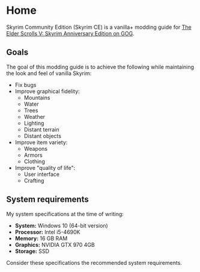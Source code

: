 # Home

Skyrim Community Edition (Skyrim CE) is a vanilla+ modding guide for [The Elder Scrolls V: Skyrim Anniversary Edition on GOG](https://www.gog.com/en/game/the_elder_scrolls_v_skyrim_anniversary_edition).

## Goals

The goal of this modding guide is to achieve the following while maintaining the look and feel of vanilla Skyrim:

- Fix bugs
- Improve graphical fidelity:
    - Mountains
    - Water
    - Trees
    - Weather
    - Lighting
    - Distant terrain
    - Distant objects
- Improve item variety:
    - Weapons
    - Armors
    - Clothing
- Improve "quality of life":
    - User interface
    - Crafting

## System requirements

My system specifications at the time of writing:

- **System:** Windows 10 (64-bit version)
- **Processor:** Intel i5-4690K
- **Memory:** 16 GB RAM
- **Graphics:** NVIDIA GTX 970 4GB
- **Storage:** SSD

Consider these specifications the recommended system requirements.
